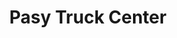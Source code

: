 ---
title: "Pasy Truck Center"
url: /auto-route-de-croix-des-bouquets-duval-24/pasy-truck-center/
shop: reparación de automóviles
---